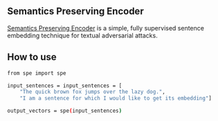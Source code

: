 ## Semantics Preserving Encoder
[Semantics Preserving Encoder](https://arxiv.org/abs/2211.04205) is a simple, fully supervised sentence embedding technique for textual adversarial attacks.

## How to use

``` sh
from spe import spe

input_sentences = input_sentences = [
    "The quick brown fox jumps over the lazy dog.",
    "I am a sentence for which I would like to get its embedding"]

output_vectors = spe(input_sentences)

```
